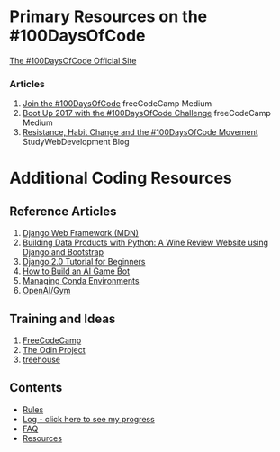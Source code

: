 # Primary Resources on the #100DaysOfCode

[The #100DaysOfCode Official Site](http://100daysofcode.com/)

### Articles
1. [Join the #100DaysOfCode](https://medium.freecodecamp.com/join-the-100daysofcode-556ddb4579e4) freeCodeCamp Medium
2. [Boot Up 2017 with the #100DaysOfCode Challenge](https://medium.freecodecamp.com/start-2017-with-the-100daysofcode-improved-and-updated-18ce604b237b) freeCodeCamp Medium 
3. [Resistance, Habit Change and the #100DaysOfCode Movement](https://studywebdevelopment.com/100-days-of-code.html) StudyWebDevelopment Blog

# Additional Coding Resources

## Reference Articles
1. [Django Web Framework (MDN)](https://developer.mozilla.org/en-US/docs/Learn/Server-side/Django)
2. [Building Data Products with Python: A Wine Review Website using Django and Bootstrap]()
3. [Django 2.0 Tutorial for Beginners](https://djangoforbeginners.com)
4. [How to Build an AI Game Bot](https://medium.freecodecamp.org/how-to-build-an-ai-game-bot-using-openai-gym-and-universe-f2eb9bfbb40a)
5. [Managing Conda Environments](https://conda.io/docs/user-guide/tasks/manage-environments.html)
6. [OpenAI/Gym](https://github.com/openai/gym)

## Training and Ideas
1. [FreeCodeCamp](https://www.freecodecamp.com)
2. [The Odin Project](http://www.theodinproject.com/)
3. [treehouse](https://teamtreehouse.com)

## Contents
* [Rules](rules.md)
* [Log - click here to see my progress](log.md)
* [FAQ](FAQ.md)
* [Resources](resources.md)
